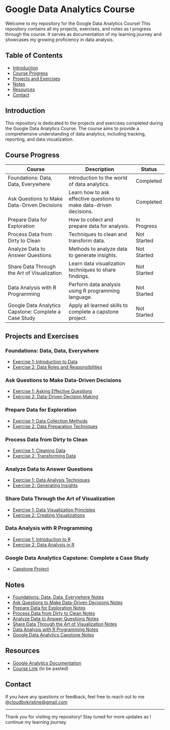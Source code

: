 # Google Data Analytics Course

Welcome to my repository for the Google Data Analytics Course! This repository contains all my projects, exercises, and notes as I progress through the course. It serves as documentation of my learning journey and showcases my growing proficiency in data analysis.

## Table of Contents

- [Introduction](#introduction)
- [Course Progress](#course-progress)
- [Projects and Exercises](#projects-and-exercises)
- [Notes](#notes)
- [Resources](#resources)
- [Contact](#contact)

## Introduction

This repository is dedicated to the projects and exercises completed during the Google Data Analytics Course. The course aims to provide a comprehensive understanding of data analytics, including tracking, reporting, and data visualization.

## Course Progress

| Course | Description | Status |
|--------|-------------|--------|
| Foundations: Data, Data, Everywhere | Introduction to the world of data analytics. | Completed |
| Ask Questions to Make Data-Driven Decisions | Learn how to ask effective questions to make data-driven decisions. | Completed |
| Prepare Data for Exploration | How to collect and prepare data for analysis. | In Progress |
| Process Data from Dirty to Clean | Techniques to clean and transform data. | Not Started |
| Analyze Data to Answer Questions | Methods to analyze data to generate insights. | Not Started |
| Share Data Through the Art of Visualization | Learn data visualization techniques to share findings. | Not Started |
| Data Analysis with R Programming | Perform data analysis using R programming language. | Not Started |
| Google Data Analytics Capstone: Complete a Case Study | Apply all learned skills to complete a capstone project. | Not Started |

## Projects and Exercises

### Foundations: Data, Data, Everywhere

- [Exercise 1: Introduction to Data](Foundations-Data-Data-Everywhere/Exercise1/)
- [Exercise 2: Data Roles and Responsibilities](Foundations-Data-Data-Everywhere/Exercise2/)

### Ask Questions to Make Data-Driven Decisions

- [Exercise 1: Asking Effective Questions](Ask-Questions-to-Make-Data-Driven-Decisions/Exercise1/)
- [Exercise 2: Data-Driven Decision Making](Ask-Questions-to-Make-Data-Driven-Decisions/Exercise2/)

### Prepare Data for Exploration

- [Exercise 1: Data Collection Methods](Prepare-Data-for-Exploration/Exercise1/)
- [Exercise 2: Data Preparation Techniques](Prepare-Data-for-Exploration/Exercise2/)

### Process Data from Dirty to Clean

- [Exercise 1: Cleaning Data](Process-Data-from-Dirty-to-Clean/Exercise1/)
- [Exercise 2: Transforming Data](Process-Data-from-Dirty-to-Clean/Exercise2/)

### Analyze Data to Answer Questions

- [Exercise 1: Data Analysis Techniques](Analyze-Data-to-Answer-Questions/Exercise1/)
- [Exercise 2: Generating Insights](Analyze-Data-to-Answer-Questions/Exercise2/)

### Share Data Through the Art of Visualization

- [Exercise 1: Data Visualization Principles](Share-Data-Through-the-Art-of-Visualization/Exercise1/)
- [Exercise 2: Creating Visualizations](Share-Data-Through-the-Art-of-Visualization/Exercise2/)

### Data Analysis with R Programming

- [Exercise 1: Introduction to R](Data-Analysis-with-R-Programming/Exercise1/)
- [Exercise 2: Data Analysis in R](Data-Analysis-with-R-Programming/Exercise2/)

### Google Data Analytics Capstone: Complete a Case Study

- [Capstone Project](Google-Data-Analytics-Capstone/Capstone-Project/)

## Notes

- [Foundations: Data, Data, Everywhere Notes](Foundations-Data-Data-Everywhere/Notes/module_notes.md)
- [Ask Questions to Make Data-Driven Decisions Notes](Ask-Questions-to-Make-Data-Driven-Decisions/Notes/module_notes.md)
- [Prepare Data for Exploration Notes](Prepare-Data-for-Exploration/Notes/module_notes.md)
- [Process Data from Dirty to Clean Notes](Process-Data-from-Dirty-to-Clean/Notes/module_notes.md)
- [Analyze Data to Answer Questions Notes](Analyze-Data-to-Answer-Questions/Notes/module_notes.md)
- [Share Data Through the Art of Visualization Notes](Share-Data-Through-the-Art-of-Visualization/Notes/module_notes.md)
- [Data Analysis with R Programming Notes](Data-Analysis-with-R-Programming/Notes/module_notes.md)
- [Google Data Analytics Capstone Notes](Google-Data-Analytics-Capstone/Notes/module_notes.md)

## Resources

- [Google Analytics Documentation](https://support.google.com/analytics#topic=1008008)
- [Course Link](#) (to be pasted)

## Contact

If you have any questions or feedback, feel free to reach out to me @cloudbykristine@gmail.com

---

Thank you for visiting my repository! Stay tuned for more updates as I continue my learning journey.
